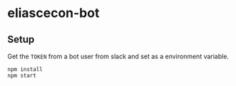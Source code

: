 # eliascecon-bot

## Setup
Get the `TOKEN` from a bot user from slack and set as a environment variable.
```
npm install
npm start
```